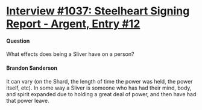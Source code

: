 # [Interview #1037: Steelheart Signing Report - Argent, Entry #12](https://www.theoryland.com/intvmain.php?i=1037#12)

#### Question

What effects does being a Sliver have on a person?

#### Brandon Sanderson

It can vary (on the Shard, the length of time the power was held, the power itself, etc). In some way a Sliver is someone who has had their mind, body, and spirit expanded due to holding a great deal of power, and then have had that power leave.

